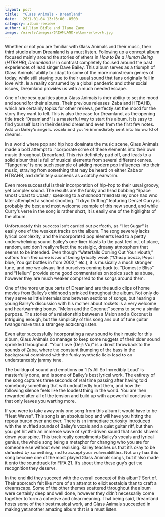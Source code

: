 ```yaml
---
layout: post
title:  "Glass Animals - Dreamland"
date:   2021-01-04 13:03:00 -0500
category: album-reviews
author: William Bidle and Ilana Zane
image: /assets/images/DREAMLAND-album-artwork.jpg
---
```

Whether or not you are familiar with Glass Animals and their music, their third studio album Dreamland is a must listen. Following up a concept album focused mainly around the stories of others in _How to Be a Human Being_ (_HTBAHB_), _Dreamland_ is in contrast completely focused around the past experiences of lead singer Dave Bailey. This album serves as a triumph of Glass Animals’ ability to adapt to some of the more mainstream genres of today, while still staying true to their usual sound that fans originally fell in love with. In a reality consumed by a global pandemic and other social issues, Dreamland provides us with a much needed escape.

One of the best qualities about Glass Animals is their ability to set the mood and sound for their albums. Their previous releases, Zaba and HTBAHB, which are certainly topics for other reviews, perfectly set the mood for the story they want to tell. This is also the case for Dreamland, as the opening title track “Dreamland” is a masterful way to start this album. It is easy to find yourself lost in their desired dreamland even from the first few notes. Add on Bailey’s angelic vocals and you’re immediately sent into his world of dreams.

In a world where pop and hip hop dominate the music scene, Glass Animals made a bold attempt to incorporate some of these elements into their own music throughout Dreamland. This risk definitely paid off, and leads to a solid album that is full of musical elements from several different genres. “Tangerine” is one such example of adding modern pop influences into their music, straying from something that may be heard on either Zaba or HTBAHB, and definitely succeeds as a catchy earworm.

Even more successful is their incorporation of hip-hop to their usual groovy, yet complex sound. The results are the funky and head bobbing “Space Ghost Coast to Coast,” speaking to a childhood friend Bailey once had who later attempted a school shooting. “Tokyo Drifting” featuring Denzel Curry is probably the best and most welcome example of this new sound, and while Curry’s verse in the song is rather short, it is easily one of the highlights of the album.

Unfortunately this success isn’t carried out perfectly, as “Hot Sugar” is easily one of the weakest tracks on the album. The song severely lacks lyrical complexity, and the incorporated pop elements lead to a pretty underwhelming sound. Bailey’s one-liner blasts to the past feel out of place, random, and don’t really reflect the nostalgic, dreamy atmosphere that seems to be intended. Even though “Waterfalls Coming Out Your Mouth,” suffers from the same issue of being lyrically weak (“Cheap booze, Pepsi blue, You got bottles in from 2002,” etc.), it is musically a much stronger tune, and one we always find ourselves coming back to. “Domestic Bliss” and “Helium” provide some good commentaries on topics such as abuse, however they are much weaker compared to the songs around them.

One of the more unique parts of Dreamland are the audio clips of home movies from Bailey’s childhood sprinkled throughout the album. Not only do they serve as little intermissions between sections of songs, but hearing a young Bailey’s discussion with his mother about rockets is a very welcome and heartwarming bonus. “Melon and the Coconut” seems to serve a similar purpose. The stories of a relationship between a Melon and a Coconut is intriguing enough, but the simplicity of this song and out of tune guitar twangs make this a strangely addicting listen.

Even after successfully incorporating a new sound to their music for this album, Glass Animals do manage to keep some nuggets of their older sound sprinkled throughout. “Your Love (Déjà Vu)” is a direct throwback to the sounds of Zaba, where the constant thumping of the bass in the background combined with the funky synthetic licks lead to an understandably jammy tune.

The buildup of sound and emotions on “It’s All So Incredibly Loud” is masterfully done, and is some of Bailey’s best lyrical work. The entirety of the song captures three seconds of real time passing after having told somebody something that will undoubtedly hurt them, and how the following silence feels like the loudest thing in the world. You are then rewarded after all of the tension and build up with a powerful conclusion that only leaves you wanting more.

If you were to take away only one song from this album it would have to be “Heat Waves”. This song is an absolute bop and will have you hitting the repeat button over and over. There is an immediate curiosity introduced with the muffled sounds of Bailey’s vocals and a quiet guitar riff, but then you get hit with an immense wave of synth-driven sound that sends shivers down your spine. This track really compliments Bailey’s vocals and lyrical genius, the whole song being a metaphor for changing who you are for someone else without even realising. Bailey teaches us that it’s okay to be defeated by something, and to accept your vulnerabilities. Not only has this song become one of the most played Glass Animals songs, but it also made it onto the soundtrack for FIFA 21. It’s about time these guy’s get the recognition they deserve.

In the end did they succeed with the overall concept of this album? Sort of. Their approach felt like more of an attempt to elicit nostalgia than to craft a dreamscape. Some of the other themes scattered throughout the album were certainly deep and well done, however they didn’t necessarily come together to form a cohesive and clear meaning. That being said, Dreamland hosts some of their best musical work, and Glass Animals succeeded in making yet another amazing album that is a must listen.
